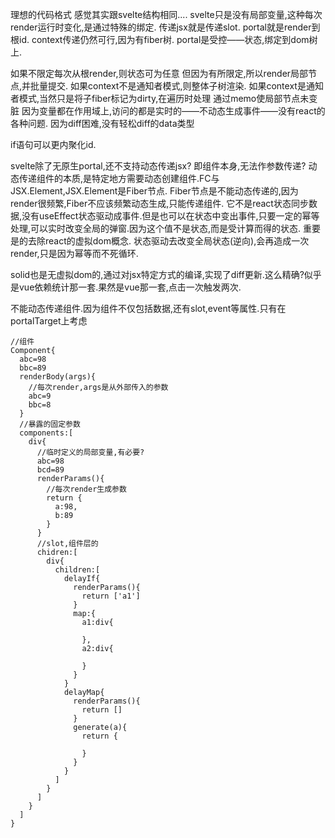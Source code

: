 

理想的代码格式
感觉其实跟svelte结构相同....
svelte只是没有局部变量,这种每次render运行时变化,是通过特殊的绑定.
传递jsx就是传递slot.
portal就是render到根id.
context传递仍然可行,因为有fiber树.
portal是受控——状态,绑定到dom树上.

如果不限定每次从根render,则状态可为任意
但因为有所限定,所以render局部节点,并批量提交.
如果context不是通知者模式,则整体子树渲染.
如果context是通知者模式,当然只是将子fiber标记为dirty,在遍历时处理
通过memo使局部节点未变脏
因为变量都在作用域上,访问的都是实时的——不动态生成事件——没有react的各种问题.
因为diff困难,没有轻松diff的data类型

if语句可以更内聚化id.


svelte除了无原生portal,还不支持动态传递jsx?
即组件本身,无法作参数传递?
动态传递组件的本质,是特定地方需要动态创建组件.FC与JSX.Element,JSX.Element是Fiber节点.
Fiber节点是不能动态传递的,因为render很频繁,Fiber不应该频繁动态生成,只能传递组件.
它不是react状态同步数据,没有useEffect状态驱动成事件.但是也可以在状态中变出事件,只要一定的幂等处理,可以实时改变全局的弹窗.因为这个值不是状态,而是受计算而得的状态.
重要是的去除react的虚拟dom概念.
状态驱动去改变全局状态(逆向),会再造成一次render,只是因为幂等而不死循环.

solid也是无虚拟dom的,通过对jsx特定方式的编译,实现了diff更新.这么精确?似乎是vue依赖统计那一套.果然是vue那一套,点击一次触发两次.


不能动态传递组件.因为组件不仅包括数据,还有slot,event等属性.只有在portalTarget上考虑
```
//组件
Component{
  abc=98
  bbc=89
  renderBody(args){
    //每次render,args是从外部传入的参数
    abc=9
    bbc=8
  }
  //暴露的固定参数
  components:[
    div{
      //临时定义的局部变量,有必要?
      abc=98
      bcd=89
      renderParams(){
        //每次render生成参数
        return {
          a:98,
          b:89
        }
      }
      //slot,组件层的
      chidren:[
        div{
          children:[
            delayIf{
              renderParams(){
                return ['a1']
              }
              map:{
                a1:div{

                },
                a2:div{

                }
              }
            }
            delayMap{
              renderParams(){
                return []
              }
              generate(a){
                return {

                }
              }
            }
          ]
        }
      ]
    }
  ]
}

```